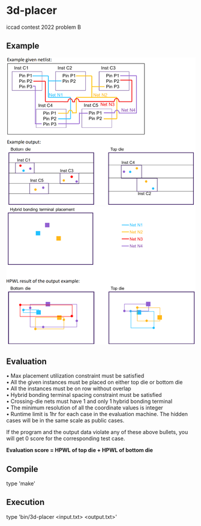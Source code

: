 # 3d-placer  
iccad contest 2022 problem B  
  
## Example  
![image](img/image1.png)![image](img/image2.png)  
  
## Evaluation  
• Max placement utilization constraint must be satisfied  
• All the given instances must be placed on either top die or bottom die  
• All the instances must be on row without overlap  
• Hybrid bonding terminal spacing constraint must be satisfied  
• Crossing-die nets must have 1 and only 1 hybrid bonding terminal  
• The minimum resolution of all the coordinate values is integer  
• Runtime limit is 1hr for each case in the evaluation machine. The hidden cases will be in the same scale as public cases.  
  
If the program and the output data violate any of these above bullets, you will get 0 score for the corresponding test case.  
  
**Evaluation score = HPWL of top die + HPWL of bottom die**  
  
## Compile  
type 'make'  
## Execution  
type 'bin/3d-placer <input.txt> <output.txt>'  

